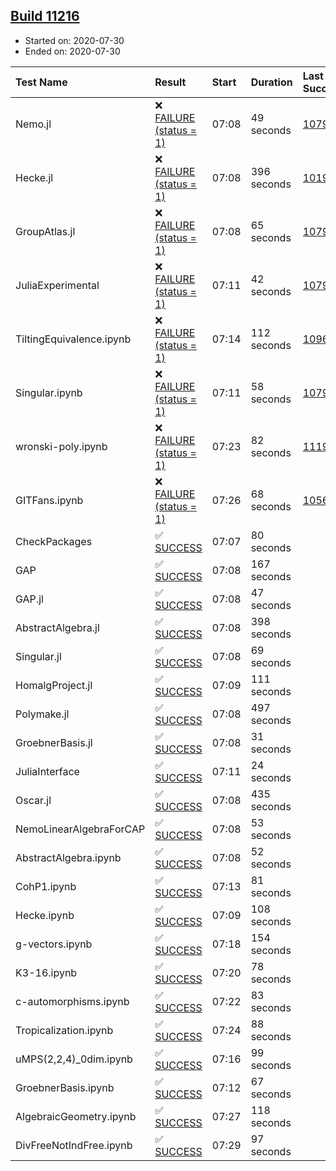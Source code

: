 ## [Build 11216](https://oscarci.mathematik.uni-kl.de/job/oscar/11216/)

* Started on: 2020-07-30
* Ended on: 2020-07-30

| Test Name    | Result | Start | Duration | Last Success | First Failure |
|:-------------|:-------|:------|:---------|:-------------|:--------------|
| Nemo.jl | ❌ [FAILURE (status = 1)](https://oscarci.mathematik.uni-kl.de/job/oscar/11216/artifact/logs/build-11216/Nemo.jl.log) | 07:08 | 49 seconds | [10790](https://oscarci.mathematik.uni-kl.de/job/oscar/10790/) | [10791](https://oscarci.mathematik.uni-kl.de/job/oscar/10791/) |
| Hecke.jl | ❌ [FAILURE (status = 1)](https://oscarci.mathematik.uni-kl.de/job/oscar/11216/artifact/logs/build-11216/Hecke.jl.log) | 07:08 | 396 seconds | [10197](https://oscarci.mathematik.uni-kl.de/job/oscar/10197/) | [10198](https://oscarci.mathematik.uni-kl.de/job/oscar/10198/) |
| GroupAtlas.jl | ❌ [FAILURE (status = 1)](https://oscarci.mathematik.uni-kl.de/job/oscar/11216/artifact/logs/build-11216/GroupAtlas.jl.log) | 07:08 | 65 seconds | [10790](https://oscarci.mathematik.uni-kl.de/job/oscar/10790/) | [10791](https://oscarci.mathematik.uni-kl.de/job/oscar/10791/) |
| JuliaExperimental | ❌ [FAILURE (status = 1)](https://oscarci.mathematik.uni-kl.de/job/oscar/11216/artifact/logs/build-11216/JuliaExperimental.log) | 07:11 | 42 seconds | [10790](https://oscarci.mathematik.uni-kl.de/job/oscar/10790/) | [10791](https://oscarci.mathematik.uni-kl.de/job/oscar/10791/) |
| TiltingEquivalence.ipynb | ❌ [FAILURE (status = 1)](https://oscarci.mathematik.uni-kl.de/job/oscar/11216/artifact/logs/build-11216/TiltingEquivalence.ipynb.log) | 07:14 | 112 seconds | [10962](https://oscarci.mathematik.uni-kl.de/job/oscar/10962/) | [10963](https://oscarci.mathematik.uni-kl.de/job/oscar/10963/) |
| Singular.ipynb | ❌ [FAILURE (status = 1)](https://oscarci.mathematik.uni-kl.de/job/oscar/11216/artifact/logs/build-11216/Singular.ipynb.log) | 07:11 | 58 seconds | [10790](https://oscarci.mathematik.uni-kl.de/job/oscar/10790/) | [10791](https://oscarci.mathematik.uni-kl.de/job/oscar/10791/) |
| wronski-poly.ipynb | ❌ [FAILURE (status = 1)](https://oscarci.mathematik.uni-kl.de/job/oscar/11216/artifact/logs/build-11216/wronski-poly.ipynb.log) | 07:23 | 82 seconds | [11192](https://oscarci.mathematik.uni-kl.de/job/oscar/11192/) | [11193](https://oscarci.mathematik.uni-kl.de/job/oscar/11193/) |
| GITFans.ipynb | ❌ [FAILURE (status = 1)](https://oscarci.mathematik.uni-kl.de/job/oscar/11216/artifact/logs/build-11216/GITFans.ipynb.log) | 07:26 | 68 seconds | [10566](https://oscarci.mathematik.uni-kl.de/job/oscar/10566/) | [10567](https://oscarci.mathematik.uni-kl.de/job/oscar/10567/) |
| CheckPackages | ✅ [SUCCESS](https://oscarci.mathematik.uni-kl.de/job/oscar/11216/artifact/logs/build-11216/CheckPackages.log) | 07:07 | 80 seconds |  |  |
| GAP | ✅ [SUCCESS](https://oscarci.mathematik.uni-kl.de/job/oscar/11216/artifact/logs/build-11216/GAP.log) | 07:08 | 167 seconds |  |  |
| GAP.jl | ✅ [SUCCESS](https://oscarci.mathematik.uni-kl.de/job/oscar/11216/artifact/logs/build-11216/GAP.jl.log) | 07:08 | 47 seconds |  |  |
| AbstractAlgebra.jl | ✅ [SUCCESS](https://oscarci.mathematik.uni-kl.de/job/oscar/11216/artifact/logs/build-11216/AbstractAlgebra.jl.log) | 07:08 | 398 seconds |  |  |
| Singular.jl | ✅ [SUCCESS](https://oscarci.mathematik.uni-kl.de/job/oscar/11216/artifact/logs/build-11216/Singular.jl.log) | 07:08 | 69 seconds |  |  |
| HomalgProject.jl | ✅ [SUCCESS](https://oscarci.mathematik.uni-kl.de/job/oscar/11216/artifact/logs/build-11216/HomalgProject.jl.log) | 07:09 | 111 seconds |  |  |
| Polymake.jl | ✅ [SUCCESS](https://oscarci.mathematik.uni-kl.de/job/oscar/11216/artifact/logs/build-11216/Polymake.jl.log) | 07:08 | 497 seconds |  |  |
| GroebnerBasis.jl | ✅ [SUCCESS](https://oscarci.mathematik.uni-kl.de/job/oscar/11216/artifact/logs/build-11216/GroebnerBasis.jl.log) | 07:08 | 31 seconds |  |  |
| JuliaInterface | ✅ [SUCCESS](https://oscarci.mathematik.uni-kl.de/job/oscar/11216/artifact/logs/build-11216/JuliaInterface.log) | 07:11 | 24 seconds |  |  |
| Oscar.jl | ✅ [SUCCESS](https://oscarci.mathematik.uni-kl.de/job/oscar/11216/artifact/logs/build-11216/Oscar.jl.log) | 07:08 | 435 seconds |  |  |
| NemoLinearAlgebraForCAP | ✅ [SUCCESS](https://oscarci.mathematik.uni-kl.de/job/oscar/11216/artifact/logs/build-11216/NemoLinearAlgebraForCAP.log) | 07:08 | 53 seconds |  |  |
| AbstractAlgebra.ipynb | ✅ [SUCCESS](https://oscarci.mathematik.uni-kl.de/job/oscar/11216/artifact/logs/build-11216/AbstractAlgebra.ipynb.log) | 07:08 | 52 seconds |  |  |
| CohP1.ipynb | ✅ [SUCCESS](https://oscarci.mathematik.uni-kl.de/job/oscar/11216/artifact/logs/build-11216/CohP1.ipynb.log) | 07:13 | 81 seconds |  |  |
| Hecke.ipynb | ✅ [SUCCESS](https://oscarci.mathematik.uni-kl.de/job/oscar/11216/artifact/logs/build-11216/Hecke.ipynb.log) | 07:09 | 108 seconds |  |  |
| g-vectors.ipynb | ✅ [SUCCESS](https://oscarci.mathematik.uni-kl.de/job/oscar/11216/artifact/logs/build-11216/g-vectors.ipynb.log) | 07:18 | 154 seconds |  |  |
| K3-16.ipynb | ✅ [SUCCESS](https://oscarci.mathematik.uni-kl.de/job/oscar/11216/artifact/logs/build-11216/K3-16.ipynb.log) | 07:20 | 78 seconds |  |  |
| c-automorphisms.ipynb | ✅ [SUCCESS](https://oscarci.mathematik.uni-kl.de/job/oscar/11216/artifact/logs/build-11216/c-automorphisms.ipynb.log) | 07:22 | 83 seconds |  |  |
| Tropicalization.ipynb | ✅ [SUCCESS](https://oscarci.mathematik.uni-kl.de/job/oscar/11216/artifact/logs/build-11216/Tropicalization.ipynb.log) | 07:24 | 88 seconds |  |  |
| uMPS(2,2,4)_0dim.ipynb | ✅ [SUCCESS](https://oscarci.mathematik.uni-kl.de/job/oscar/11216/artifact/logs/build-11216/uMPS-2-2-4-_0dim.ipynb.log) | 07:16 | 99 seconds |  |  |
| GroebnerBasis.ipynb | ✅ [SUCCESS](https://oscarci.mathematik.uni-kl.de/job/oscar/11216/artifact/logs/build-11216/GroebnerBasis.ipynb.log) | 07:12 | 67 seconds |  |  |
| AlgebraicGeometry.ipynb | ✅ [SUCCESS](https://oscarci.mathematik.uni-kl.de/job/oscar/11216/artifact/logs/build-11216/AlgebraicGeometry.ipynb.log) | 07:27 | 118 seconds |  |  |
| DivFreeNotIndFree.ipynb | ✅ [SUCCESS](https://oscarci.mathematik.uni-kl.de/job/oscar/11216/artifact/logs/build-11216/DivFreeNotIndFree.ipynb.log) | 07:29 | 97 seconds |  |  |
